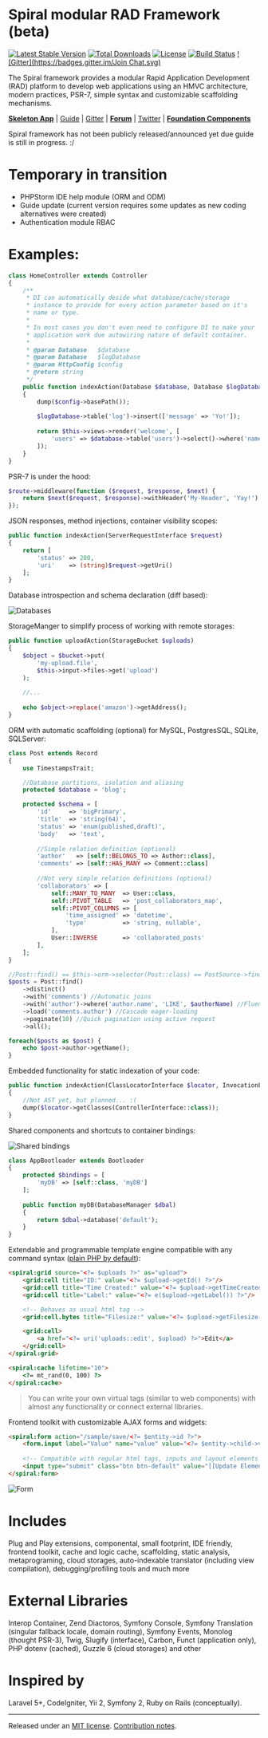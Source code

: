 Spiral modular RAD Framework (beta)
=======================
[![Latest Stable Version](https://poser.pugx.org/spiral/framework/v/stable)](https://packagist.org/packages/spiral/framework) [![Total Downloads](https://poser.pugx.org/spiral/framework/downloads)](https://packagist.org/packages/spiral/framework) [![License](https://poser.pugx.org/spiral/framework/license)](https://packagist.org/packages/spiral/framework) [![Build Status](https://travis-ci.org/spiral/spiral.svg?branch=master)](https://travis-ci.org/spiral/spiral) [![Gitter](https://badges.gitter.im/Join Chat.svg)](https://gitter.im/spiral/hotline)

The Spiral framework provides a modular Rapid Application Development (RAD) platform to develop web applications using an HMVC architecture, modern practices, PSR-7, simple syntax and customizable scaffolding mechanisms.

[**Skeleton App**](https://github.com/spiral-php/application) | [Guide](https://github.com/spiral-php/guide) | [Gitter](https://gitter.im/spiral/hotline) | [**Forum**](https://groups.google.com/forum/#!forum/spiral-framework) | [Twitter](https://twitter.com/spiralphp) | [**Foundation Components**](https://github.com/spiral/components)

Spiral framework has not been publicly released/announced yet due guide is still in progress. :/

Temporary in transition
=======================
* PHPStorm IDE help module (ORM and ODM)
* Guide update (current version requires some updates as new coding alternatives were created)
* Authentication module RBAC

Examples:
========

```php
class HomeController extends Controller
{
    /**
     * DI can automatically deside what database/cache/storage
     * instance to provide for every action parameter based on it's 
     * name or type.
     *
     * In most cases you don't even need to configure DI to make your
     * application work due autowiring nature of default container.
     *
     * @param Database   $database
     * @param Database   $logDatabase
     * @param HttpConfig $config
     * @return string
     */
    public function indexAction(Database $database, Database $logDatabase, HttpConfig $config)
    {
        dump($config->basePath());
    
        $logDatabase->table('log')->insert(['message' => 'Yo!']);
    
        return $this->views->render('welcome', [
            'users' => $database->table('users')->select()->where('name', 'John')->all()
        ]);
    }
}
```

PSR-7 is under the hood:

```php
$route->middleware(function ($request, $response, $next) {
    return $next($request, $response)->withHeader('My-Header', 'Yay!');
});
```

JSON responses, method injections, container visibility scopes:

```php
public function indexAction(ServerRequestInterface $request)
{
    return [
        'status' => 200,
        'uri'    => (string)$request->getUri()
    ];
}
```

Database introspection and schema declaration (diff based):

![Databases](https://raw.githubusercontent.com/spiral/guide/master/resources/db-schema.gif)

StorageManger to simplify process of working with remote storages:

```php
public function uploadAction(StorageBucket $uploads)
{
    $object = $bucket->put(
        'my-upload.file',
        $this->input->files->get('upload')
    );
    
    //...
    
    echo $object->replace('amazon')->getAddress();
}
```

ORM with automatic scaffolding (optional) for MySQL, PostgresSQL, SQLite, SQLServer:

```php
class Post extends Record 
{
    use TimestampsTrait;

    //Database partitions, isolation and aliasing
    protected $database = 'blog';

    protected $schema = [
        'id'     => 'bigPrimary',
        'title'  => 'string(64)',
        'status' => 'enum(published,draft)',
        'body'   => 'text',
        
        //Simple relation definition (optional)
        'author'   => [self::BELONGS_TO => Author::class],
        'comments' => [self::HAS_MANY => Comment::class]
        
        //Not very simple relation definitions (optional)
        'collaborators' => [
            self::MANY_TO_MANY  => User::class,
            self::PIVOT_TABLE   => 'post_collaborators_map',
            self::PIVOT_COLUMNS => [
                'time_assigned' => 'datetime',
                'type'          => 'string, nullable',
            ],
            User::INVERSE       => 'collaborated_posts'
        ],
    ];
}
```

```php
//Post::find() == $this->orm->selector(Post::class) == PostSource->find()
$posts = Post::find()
    ->distinct()
    ->with('comments') //Automatic joins
    ->with('author')->where('author.name', 'LIKE', $authorName) //Fluent
    ->load('comments.author') //Cascade eager-loading
    ->paginate(10) //Quick pagination using active request
    ->all();

foreach($posts as $post) {
    echo $post->author->getName();
}
```

Embedded functionality for static indexation of your code:

```php
public function indexAction(ClassLocatorInterface $locator, InvocationLocatorInterface $invocations)
{
    //Not AST yet, but planned... :(
    dump($locator->getClasses(ControllerInterface::class));
}
```

Shared components and shortcuts to container bindings:

![Shared bindings](https://raw.githubusercontent.com/spiral/guide/master/resources/virtual-bindings.gif)

```php
class AppBootloader extends Bootloader
{
    protected $bindings = [
        'myDB' => [self::class, 'myDB']
    ];
    
    public function myDB(DatabaseManager $dbal)
    {
        return $dbal->database('default');
    }
}
```

Extendable and programmable template engine compatible with any command syntax ([plain PHP by default](https://github.com/spiral/spiral/issues/125)):

```html
<spiral:grid source="<?= $uploads ?>" as="upload">
    <grid:cell title="ID:" value="<?= $upload->getId() ?>"/>
    <grid:cell title="Time Created:" value="<?= $upload->getTimeCreated() ?>"/>
    <grid:cell title="Label:" value="<?= e($upload->getLabel()) ?>"/>

    <!-- Behaves as usual html tag -->
    <grid:cell.bytes title="Filesize:" value="<?= $upload->getFilesize() ?>" style="color: blue;"/>

    <grid:cell>
        <a href="<?= uri('uploads::edit', $upload) ?>">Edit</a>
    </grid:cell>
</spiral:grid>

<spiral:cache lifetime="10">
    <?= mt_rand(0, 100) ?>
</spiral:cache>
```
> You can write your own virtual tags (similar to web components) with almost any functionality or connect external libraries.

Frontend toolkit with customizable AJAX forms and widgets:

```html
<spiral:form action="/sample/save/<?= $entity->id ?>">
    <form.input label="Value" name="value" value="<?= $entity->child->value ?>"/>
    
    <!-- Compatible with regular html tags, inputs and layout elements -->
    <input type="submit" class="btn btn-default" value="[[Update Element]]"/>
</spiral:form>
```

![Form](https://raw.githubusercontent.com/spiral/guide/master/resources/form.gif)

Includes
========
Plug and Play extensions, componental, small footprint, IDE friendly, frontend toolkit, cache and logic cache, scaffolding,
static analysis, metaprograming, cloud storages, auto-indexable translator (including view compilation), debugging/profiling tools and much more 

External Libraries
================
Interop Container, Zend Diactoros, Symfony Console, Symfony Translation (singular fallback locale, domain routing), Symfony Events, Monolog (thought PSR-3), Twig, Slugify (interface), Carbon, Funct (application only), PHP dotenv (cached), Guzzle 6 (cloud storages) and other

Inspired by
===========
Laravel 5+, CodeIgniter, Yii 2, Symfony 2, Ruby on Rails (conceptually).


---
Released under an [MIT license](/LICENSE). [Contribution notes](https://github.com/spiral/guide/blob/master/contributing.md).
